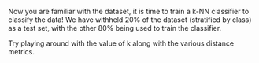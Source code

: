 Now you are familiar with the dataset, it is time to train a k-NN classifier to classify the data! We have withheld 20% of the dataset (stratified by class) as a test set, with the other 80% being used to train the classifier.

Try playing around with the value of k along with the various distance metrics.